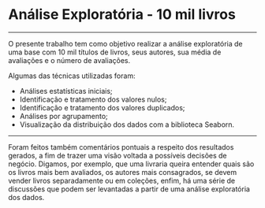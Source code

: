 # Análise Exploratória - 10 mil livros
---
O presente trabalho tem como objetivo realizar a análise exploratória de uma base com 10 mil títulos de livros, seus autores, sua média de avaliações e o número de avaliações.

Algumas das técnicas utilizadas foram:

- Análises estatísticas iniciais;
- Identificação e tratamento dos valores nulos;
- Identificação e tratamento dos valores duplicados;
- Análises por agrupamento;
- Visualização da distribuição dos dados com a biblioteca Seaborn.
---
Foram feitos também comentários pontuais a respeito dos resultados gerados, a fim de trazer uma visão voltada a possíveis decisões de negócio. Digamos, por exemplo, que uma livraria queira entender quais são os livros mais bem avaliados, os autores mais consagrados, se devem vender livros separadamente ou em coleções, enfim, há uma série de discussões que podem ser levantadas a partir de uma análise exploratória dos dados.